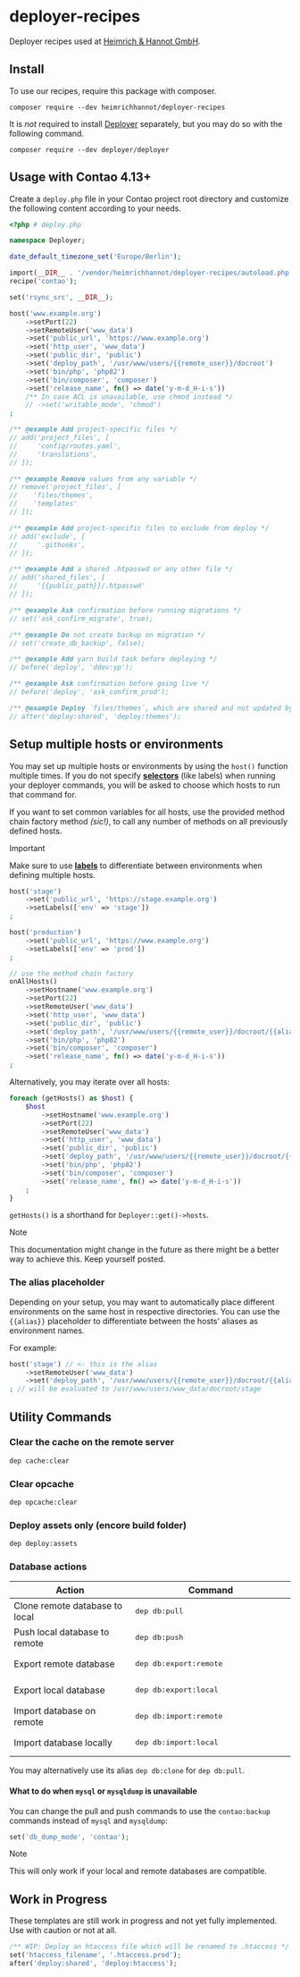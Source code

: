 # deployer-recipes
Deployer recipes used at [Heimrich & Hannot GmbH](https://www.heimrich-hannot.de).

## Install

To use our recipes, require this package with composer.
```shell
composer require --dev heimrichhannot/deployer-recipes
```

It is _not_ required to install [Deployer](https://deployer.org/) separately, but you may do so with the following command.
```shell
composer require --dev deployer/deployer
```

## Usage with Contao 4.13+

Create a `deploy.php` file in your Contao project root directory
and customize the following content according to your needs.
```php
<?php # deploy.php

namespace Deployer;

date_default_timezone_set('Europe/Berlin');

import(__DIR__ . '/vendor/heimrichhannot/deployer-recipes/autoload.php');
recipe('contao');

set('rsync_src', __DIR__);

host('www.example.org')
    ->setPort(22)
    ->setRemoteUser('www_data')
    ->set('public_url', 'https://www.example.org')
    ->set('http_user', 'www_data')
    ->set('public_dir', 'public')
    ->set('deploy_path', '/usr/www/users/{{remote_user}}/docroot')
    ->set('bin/php', 'php82')
    ->set('bin/composer', 'composer')
    ->set('release_name', fn() => date('y-m-d_H-i-s'))
    /** In case ACL is unavailable, use chmod instead */
    // ->set('writable_mode', 'chmod')
;
```
```php
/** @example Add project-specific files */
// add('project_files', [
//     'config/routes.yaml',
//     'translations',
// ]);

/** @example Remove values from any variable */
// remove('project_files', [
//    'files/themes',
//    'templates'
// ]);

/** @example Add project-specific files to exclude from deploy */
// add('exclude', [
//     '.githooks',
// ]);

/** @example Add a shared .htpasswd or any other file */
// add('shared_files', [
//     '{{public_path}}/.htpasswd'
// ]);

/** @example Ask confirmation before running migrations */
// set('ask_confirm_migrate', true);

/** @example Do not create backup on migration */
// set('create_db_backup', false);

/** @example Add yarn build task before deploying */
// before('deploy', 'ddev:yp');

/** @example Ask confirmation before going live */
// before('deploy', 'ask_confirm_prod');

/** @example Deploy `files/themes`, which are shared and not updated by default */
// after('deploy:shared', 'deploy:themes');
```

## Setup multiple hosts or environments

You may set up multiple hosts or environments by using the `host()` function multiple times.
If you do not specify **[selectors](https://deployer.org/docs/7.x/selector)** (like labels) when running your deployer commands, you will be asked to choose which hosts to run that command for.

If you want to set common variables for all hosts, use the provided method chain factory method _(sic!)_, to call any number of methods on all previously defined hosts.

> [!IMPORTANT]
> Make sure to use **[labels](https://deployer.org/docs/7.x/selector)** to differentiate between environments when defining multiple hosts.

```php
host('stage')
    ->set('public_url', 'https://stage.example.org')
    ->setLabels(['env' => 'stage'])
;

host('production')
    ->set('public_url', 'https://www.example.org')
    ->setLabels(['env' => 'prod'])
;

// use the method chain factory
onAllHosts()
    ->setHostname('www.example.org')
    ->setPort(22)
    ->setRemoteUser('www_data')
    ->set('http_user', 'www_data')
    ->set('public_dir', 'public')
    ->set('deploy_path', '/usr/www/users/{{remote_user}}/docroot/{{alias}}')
    ->set('bin/php', 'php82')
    ->set('bin/composer', 'composer')
    ->set('release_name', fn() => date('y-m-d_H-i-s'))
;
```

Alternatively, you may iterate over all hosts:

```php
foreach (getHosts() as $host) {
    $host
        ->setHostname('www.example.org')
        ->setPort(22)
        ->setRemoteUser('www_data')
        ->set('http_user', 'www_data')
        ->set('public_dir', 'public')
        ->set('deploy_path', '/usr/www/users/{{remote_user}}/docroot/{{alias}}')
        ->set('bin/php', 'php82')
        ->set('bin/composer', 'composer')
        ->set('release_name', fn() => date('y-m-d_H-i-s'))
    ;
}
```

`getHosts()` is a shorthand for `Deployer::get()->hosts`.

> [!NOTE]
> This documentation might change in the future as there might be a better way to achieve this. Keep yourself posted.

### The alias placeholder

Depending on your setup, you may want to automatically place different environments on the same host in respective directories.
You can use the `{{alias}}` placeholder to differentiate between the hosts' aliases as environment names.

For example:
```php
host('stage') // <- this is the alias
    ->setRemoteUser('www_data')
    ->set('deploy_path', '/usr/www/users/{{remote_user}}/docroot/{{alias}}')
; // will be evaluated to /usr/www/users/www_data/docroot/stage
```

## Utility Commands

### Clear the cache on the remote server

```bash
dep cache:clear
```

### Clear opcache

```bash
dep opcache:clear
```

### Deploy assets only (encore build folder)

```bash
dep deploy:assets
```

### Database actions

| <img width="441" height="1"> Action | <img width="441" height="1"> Command        |
|-------------------------------------|---------------------------------------------|
| Clone remote database to local      | <pre lang="bash">dep db:pull</pre>          |
| Push local database to remote       | <pre lang="bash">dep db:push</pre>          |
| Export remote database              | <pre lang="bash">dep db:export:remote</pre> |
| Export local database               | <pre lang="bash">dep db:export:local</pre>  |
| Import database on remote           | <pre lang="bash">dep db:import:remote</pre> |
| Import database locally             | <pre lang="bash">dep db:import:local</pre>  |

You may alternatively use its alias `dep db:clone` for `dep db:pull`.

#### What to do when `mysql` or `mysqldump` is unavailable

You can change the pull and push commands to use the `contao:backup` commands instead of `mysql` and `mysqldump`:

```php
set('db_dump_mode', 'contao');
```

> [!NOTE]
> This will only work if your local and remote databases are compatible.

## Work in Progress

These templates are still work in progress and not yet fully implemented. Use with caution or not at all. 

```php
/** WIP: Deploy an htaccess file which will be renamed to .htaccess */
set('htaccess_filename', '.htaccess.prod');
after('deploy:shared', 'deploy:htaccess');
```
